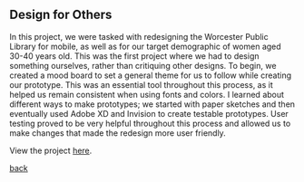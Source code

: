 ## Design for Others

In this project, we were tasked with redesigning the Worcester Public Library for mobile, as well as for our target demographic of women aged 30-40 years old. This was the first project where we had to design something ourselves, rather than critiquing other designs. To begin, we created a mood board to set a general theme for us to follow while creating our prototype. This was an essential tool throughout this process, as it helped us remain consistent when using fonts and colors. I learned about different ways to make prototypes; we started with paper sketches and then eventually used Adobe XD and Invision to create testable prototypes. User testing proved to be very helpful throughout this process and allowed us to make changes that made the redesign more user friendly.

View the project [here](https://medium.com/design-for-others/design-for-others-redesigning-the-worcester-public-library-site-95cec1781f9f).


[back](index.md)
